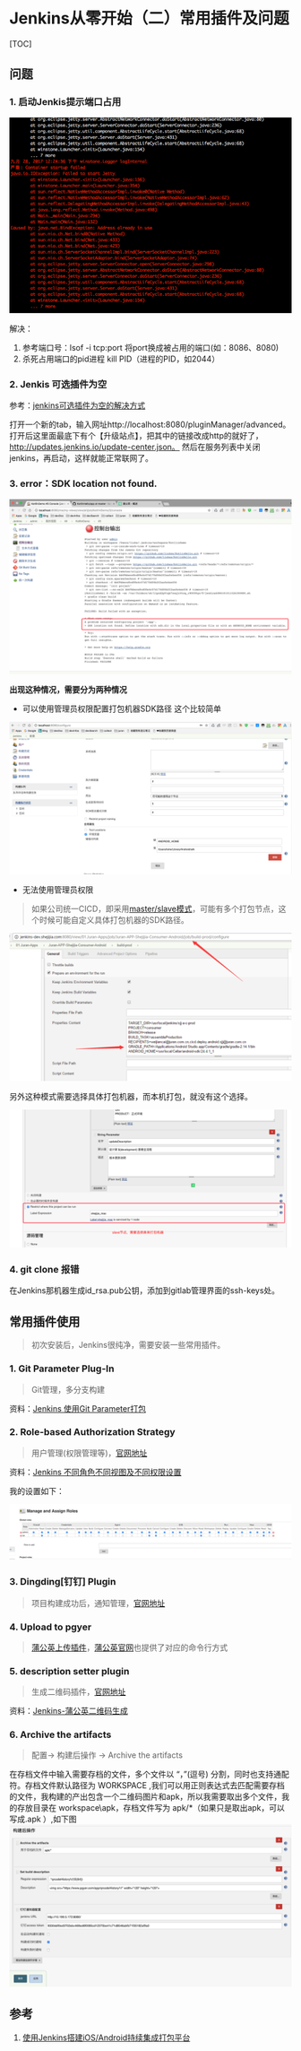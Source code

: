 # Jenkins从零开始（二）常用插件及问题

[TOC]
## 问题
### 1. 启动Jenkis提示端口占用
![img](https://github.com/liuhea/DevNote/blob/master/Jenkins/res/%E5%90%AF%E5%8A%A8Jenkis%E6%8F%90%E7%A4%BA%E7%AB%AF%E5%8F%A3%E5%8D%A0%E7%94%A8.png?raw=true)

解决：	
  1. 参考端口号：lsof -i tcp:port 将port换成被占用的端口(如：8086、8080) 
  2. 杀死占用端口的pid进程 kill PID（进程的PID，如2044）
  
### 2. Jenkis 可选插件为空
参考：[jenkins可选插件为空的解决方式](https://www.cnblogs.com/926xiuxiu/p/7766730.html)

打开一个新的tab，输入网址http://localhost:8080/pluginManager/advanced。打开后这里面最底下有个【升级站点】，把其中的链接改成http的就好了，http://updates.jenkins.io/update-center.json。 然后在服务列表中关闭jenkins，再启动，这样就能正常联网了。

### 3. error：SDK location not found.
![img](https://github.com/liuhea/DevNote/blob/master/Jenkins/res/SDK%20location%20not%20found.png?raw=true)

**出现这种情况，需要分为两种情况**

- 可以使用管理员权限配置打包机器SDK路径
这个比较简单

![img](https://github.com/liuhea/DevNote/blob/master/Jenkins/res/SDK%20location%20not%20found-reslove.png?raw=true)

- 无法使用管理员权限
> 如果公司统一CICD，即采用[master/slave模式](http://blog.csdn.net/rancherlabs/article/details/53665910)，可能有多个打包节点，这个时候可能自定义具体打包机器的SDK路径。

![img](https://github.com/liuhea/DevNote/blob/master/Jenkins/res/SDK%20location%20not%20found-reslove2.png?raw=true)

另外这种模式需要选择具体打包机器，而本机打包，就没有这个选择。

![img](https://github.com/liuhea/DevNote/blob/master/Jenkins/res/SDK%20location%20not%20found-label_expression.png?raw=true)

### 4. git clone 报错 
在Jenkins那机器生成id_rsa.pub公钥，添加到gitlab管理界面的ssh-keys处。


## 常用插件使用
>初次安装后，Jenkins很纯净，需要安装一些常用插件。

### 1. Git Parameter Plug-In 
 > Git管理，多分支构建 
 
 资料：[Jenkins 使用Git Parameter打包](https://yoyoyoky.github.io/2017/09/24/Jenkins-%E4%BD%BF%E7%94%A8Git-Parameter%E6%89%93%E5%8C%85/)

### 2. Role-based Authorization Strategy 
>用户管理(权限管理等)，[官网地址](https://plugins.jenkins.io/role-strategy)

资料：[Jenkins 不同角色不同视图及不同权限设置](http://blog.csdn.net/lipei1220/article/details/78623226)

我的设置如下：

![image](https://github.com/liuhea/DevNote/blob/master/Jenkins/res/jenkins%20%E6%9D%83%E9%99%90%E7%AE%A1%E7%90%86%E8%AE%BE%E7%BD%AE.png?raw=true)

### 3. Dingding[钉钉] Plugin
>项目构建成功后，通知管理，[官网地址](https://plugins.jenkins.io/dingding-notifications)

### 4. Upload to pgyer
>[蒲公英上传插件](https://plugins.jenkins.io/upload-pgyer)，[蒲公英官网](https://www.pgyer.com/doc/view/jenkins)也提供了对应的命令行方式

### 5. description setter plugin
>生成二维码插件，[官网地址](https://plugins.jenkins.io/description-setter)

资料：[Jenkins-蒲公英二维码生成](http://note.youdao.com/noteshare?id=9332b439983bdd36845a3323f3d306ec)

### 6. Archive the artifacts
>配置-> 构建后操作 -> Archive the artifacts

在存档文件中输入需要存档的文件，多个文件以 “，”(逗号) 分割，同时也支持通配符。存档文件默认路径为 WORKSPACE ,我们可以用正则表达式去匹配需要存档的文件，我构建的产出包含一个二维码图片和apk，所以我需要取出多个文件，我的存放目录在 workspace\apk，存档文件写为 apk/*（如果只是取出apk，可以写成.apk ）,如下图
![img](https://github.com/liuhea/DevNote/blob/master/Jenkins/res/Archive%20the%20artifacts.png?raw=true)

## 参考
1. [使用Jenkins搭建iOS/Android持续集成打包平台](http://blog.csdn.net/u011904605/article/details/54619549)